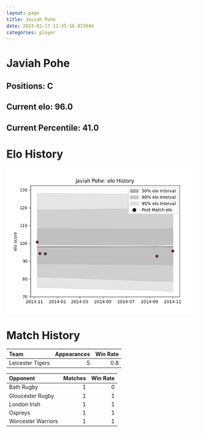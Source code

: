 ```yaml
---  
layout: page  
title: Javiah Pohe  
date: 2023-01-17 11:35:16.072684  
categories: player  
---
```

# Javiah Pohe

## Positions: C

## Current elo: 96.0

## Current Percentile: 41.0

# Elo History


![elo history](history_JaviahPohe.png)
# Match History


| Team             |   Appearances |   Win Rate |
|:-----------------|--------------:|-----------:|
| Leicester Tigers |             5 |        0.8 |

| Opponent           |   Matches |   Win Rate |
|:-------------------|----------:|-----------:|
| Bath Rugby         |         1 |          0 |
| Gloucester Rugby   |         1 |          1 |
| London Irish       |         1 |          1 |
| Ospreys            |         1 |          1 |
| Worcester Warriors |         1 |          1 |